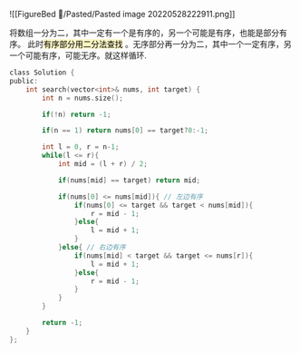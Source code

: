 ![[FigureBed 🌄/Pasted/Pasted image 20220528222911.png]]

将数组一分为二，其中一定有一个是有序的，另一个可能是有序，也能是部分有序。
此时<mark style="background: #FFF3A3A6;">有序部分用二分法查找</mark> 。无序部分再一分为二，其中一个一定有序，另一个可能有序，可能无序。就这样循环. 


```c
class Solution {
public:
    int search(vector<int>& nums, int target) {
        int n = nums.size();

        if(!n) return -1;

        if(n == 1) return nums[0] == target?0:-1;

        int l = 0, r = n-1;
        while(l <= r){
            int mid = (l + r) / 2;

            if(nums[mid] == target) return mid;

            if(nums[0] <= nums[mid]){ // 左边有序
                if(nums[0] <= target && target < nums[mid]){
                    r = mid - 1;
                }else{
                    l = mid + 1;
                }
            }else{ // 右边有序
                if(nums[mid] < target && target <= nums[r]){
                    l = mid + 1;
                }else{
                    r = mid - 1;
                }
            }
        }

        return -1;
    }
};
```
